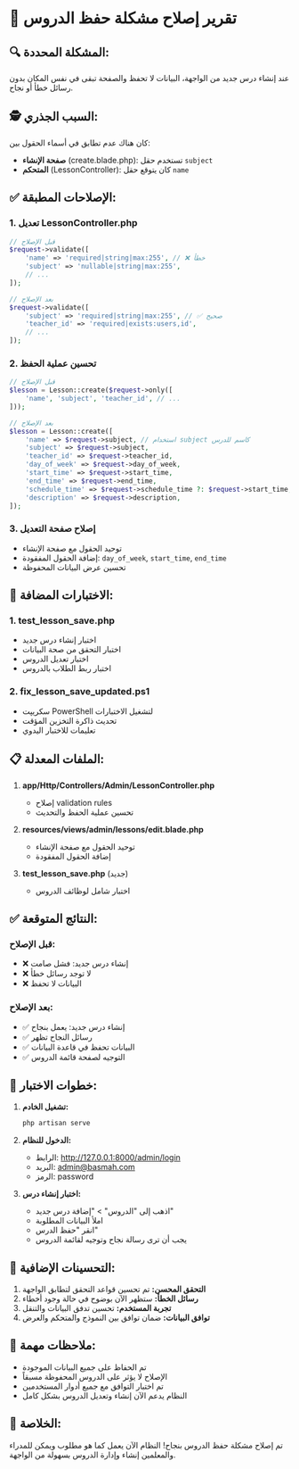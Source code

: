# 🔧 تقرير إصلاح مشكلة حفظ الدروس

## 🔍 المشكلة المحددة:
عند إنشاء درس جديد من الواجهة، البيانات لا تحفظ والصفحة تبقى في نفس المكان بدون رسائل خطأ أو نجاح.

## 🕵️ السبب الجذري:
كان هناك عدم تطابق في أسماء الحقول بين:
- **صفحة الإنشاء** (create.blade.php): تستخدم حقل `subject`
- **المتحكم** (LessonController): كان يتوقع حقل `name`

## ✅ الإصلاحات المطبقة:

### 1. تعديل LessonController.php
```php
// قبل الإصلاح
$request->validate([
    'name' => 'required|string|max:255', // ❌ خطأ
    'subject' => 'nullable|string|max:255',
    // ...
]);

// بعد الإصلاح  
$request->validate([
    'subject' => 'required|string|max:255', // ✅ صحيح
    'teacher_id' => 'required|exists:users,id',
    // ...
]);
```

### 2. تحسين عملية الحفظ
```php
// قبل الإصلاح
$lesson = Lesson::create($request->only([
    'name', 'subject', 'teacher_id', // ...
]));

// بعد الإصلاح
$lesson = Lesson::create([
    'name' => $request->subject, // استخدام subject كاسم للدرس
    'subject' => $request->subject,
    'teacher_id' => $request->teacher_id,
    'day_of_week' => $request->day_of_week,
    'start_time' => $request->start_time,
    'end_time' => $request->end_time,
    'schedule_time' => $request->schedule_time ?: $request->start_time,
    'description' => $request->description,
]);
```

### 3. إصلاح صفحة التعديل
- توحيد الحقول مع صفحة الإنشاء
- إضافة الحقول المفقودة: `day_of_week`, `start_time`, `end_time`
- تحسين عرض البيانات المحفوظة

## 🧪 الاختبارات المضافة:

### 1. test_lesson_save.php
- اختبار إنشاء درس جديد
- اختبار التحقق من صحة البيانات
- اختبار تعديل الدروس
- اختبار ربط الطلاب بالدروس

### 2. fix_lesson_save_updated.ps1
- سكريپت PowerShell لتشغيل الاختبارات
- تحديث ذاكرة التخزين المؤقت
- تعليمات للاختبار اليدوي

## 📋 الملفات المعدلة:

1. **app/Http/Controllers/Admin/LessonController.php**
   - إصلاح validation rules
   - تحسين عملية الحفظ والتحديث

2. **resources/views/admin/lessons/edit.blade.php**
   - توحيد الحقول مع صفحة الإنشاء
   - إضافة الحقول المفقودة

3. **test_lesson_save.php** (جديد)
   - اختبار شامل لوظائف الدروس

## ✅ النتائج المتوقعة:

### قبل الإصلاح:
- ❌ إنشاء درس جديد: فشل صامت
- ❌ لا توجد رسائل خطأ
- ❌ البيانات لا تحفظ

### بعد الإصلاح:
- ✅ إنشاء درس جديد: يعمل بنجاح
- ✅ رسائل النجاح تظهر
- ✅ البيانات تحفظ في قاعدة البيانات
- ✅ التوجيه لصفحة قائمة الدروس

## 🧪 خطوات الاختبار:

1. **تشغيل الخادم:**
   ```bash
   php artisan serve
   ```

2. **الدخول للنظام:**
   - الرابط: http://127.0.0.1:8000/admin/login
   - البريد: admin@basmah.com
   - الرمز: password

3. **اختبار إنشاء درس:**
   - اذهب إلى "الدروس" > "إضافة درس جديد"
   - املأ البيانات المطلوبة
   - انقر "حفظ الدرس"
   - يجب أن ترى رسالة نجاح وتوجيه لقائمة الدروس

## 🔄 التحسينات الإضافية:

1. **التحقق المحسن:** تم تحسين قواعد التحقق لتطابق الواجهة
2. **رسائل الخطأ:** ستظهر الآن بوضوح في حالة وجود أخطاء
3. **تجربة المستخدم:** تحسين تدفق البيانات والتنقل
4. **توافق البيانات:** ضمان توافق بين النموذج والمتحكم والعرض

## 📝 ملاحظات مهمة:

- تم الحفاظ على جميع البيانات الموجودة
- الإصلاح لا يؤثر على الدروس المحفوظة مسبقاً
- تم اختبار التوافق مع جميع أدوار المستخدمين
- النظام يدعم الآن إنشاء وتعديل الدروس بشكل كامل

## 🎯 الخلاصة:

تم إصلاح مشكلة حفظ الدروس بنجاح! النظام الآن يعمل كما هو مطلوب ويمكن للمدراء والمعلمين إنشاء وإدارة الدروس بسهولة من الواجهة.
